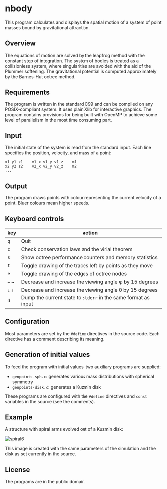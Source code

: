 # nbody
This program calculates and displays the spatial motion of a system of
point masses bound by gravitational attraction.

## Overview
The equations of motion are solved by the leapfrog method with the
constant step of integration. The system of bodies is treated as a
collisionless system, where singularities are avoided with the aid of
the Plummer softening. The gravitational potential is computed
approximately by the Barnes-Hut octree method.

## Requirements
The program is written in the standard C99 and can be compiled on any
POSIX-compliant system. It uses plain Xlib for interactive graphics.
The program contains provisions for being built with OpenMP to
achieve some level of parallelism in the most time consuming part.

## Input
The initial state of the system is read from the standard input. Each
line specifies the position, velocity, and mass of a point:

    x1 y1 z1    v1_x v1_y v1_z    m1
    x2 y2 z2    v2_x v2_y v2_z    m2
    ...

## Output
The program draws points with colour representing the current velocity
of a point. Bluer colours mean higher speeds.

## Keyboard controls
key     | action
--------|-------
`q`     | Quit
`c`     | Check conservation laws and the virial theorem
`s`     | Show octree performance counters and memory statistics
`t`     | Toggle drawing of the traces left by points as they move
`e`     | Toggle drawing of the edges of octree nodes
`←` `→` | Decrease and increase the viewing angle φ by 15 degrees
`↓` `↑` | Decrease and increase the viewing angle θ by 15 degrees
`d`     | Dump the current state to `stderr` in the same format as input

## Configuration
Most parameters are set by the `#define` directives in the source code.
Each directive has a comment describing its meaning.

## Generation of initial values
To feed the program with initial values, two auxiliary programs are
supplied:

* `genpoints-sph.c`: generates various mass distributions with spherical symmetry
* `genpoints-disk.c`: generates a Kuzmin disk

These programs are configured with the `#define` directives and `const`
variables in the source (see the comments).

## Example
A structure with spiral arms evolved out of a Kuzmin disk:

![spiral6](https://user-images.githubusercontent.com/29631214/34434604-441e67c2-ec98-11e7-8316-5fba22eaf779.png)

This image is created with the same parameters of the simulation and the
disk as set currently in the source.

## License
The programs are in the public domain.
